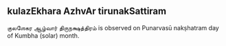 ## kulazEkhara AzhvAr tirunakSattiram

குலஶேகர ஆழ்வார் திருநக்ஷத்திரம் is observed on Punarvasū nakṣhatram day of Kumbha (solar) month.



